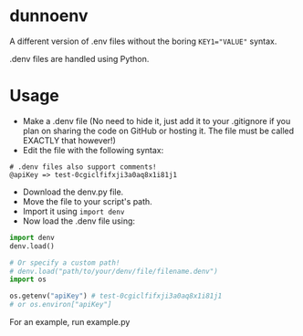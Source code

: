 # dunnoenv
A different version of .env files without the boring `KEY1="VALUE"` syntax.

.denv files are handled using Python.

# Usage
- Make a .denv file (No need to hide it, just add it to your .gitignore if you plan on sharing the code on GitHub or hosting it. The file must be called EXACTLY that however!)
- Edit the file with the following syntax:
```denv
# .denv files also support comments!
@apiKey => test-0cgiclfifxji3a0aq8x1i81j1
```
- Download the denv.py file.
- Move the file to your script's path.
- Import it using `import denv`
- Now load the .denv file using:
```py
import denv
denv.load()

# Or specify a custom path!
# denv.load("path/to/your/denv/file/filename.denv")
import os

os.getenv("apiKey") # test-0cgiclfifxji3a0aq8x1i81j1
# or os.environ["apiKey"]
```
For an example, run example.py